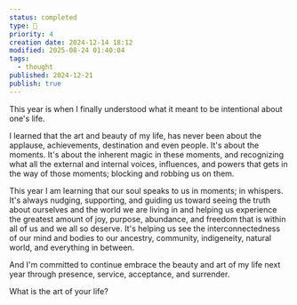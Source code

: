 ```yaml
---
status: completed
type: 📸
priority: 4
creation date: 2024-12-14 18:12
modified: 2025-08-24 01:40:04
tags:
  - thought
published: 2024-12-21
publish: true
---
```


This year is when I finally understood what it meant to be intentional about one's life. 

I learned that the art and beauty of my life, has never been about the applause, achievements, destination and even people. It's about the moments. It's about the inherent magic in these moments, and recognizing what all the external and internal voices, influences, and powers that gets in the way of those moments; blocking and robbing us on them. 

This year I am learning that our soul speaks to us in moments; in whispers. It's always nudging, supporting, and guiding us toward seeing the truth about ourselves and the world we are living in and helping us experience the greatest amount of joy, purpose, abundance, and freedom that is within all of us and we all so deserve. It's helping us see the interconnectedness of our mind and bodies to our ancestry, community, indigeneity, natural world, and everything in between. 

And I'm committed to continue embrace the beauty and art of my life next year through presence, service, acceptance, and surrender. 

What is the art of your life?